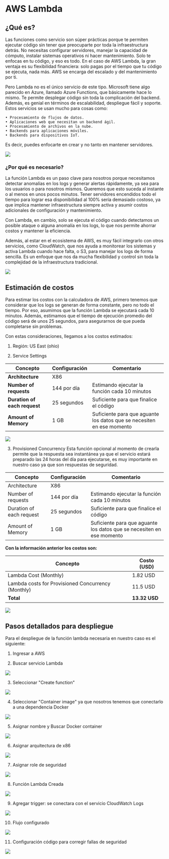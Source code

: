 # AWS Lambda

## ¿Qué es?

Las funciones como servicio son súper prácticas porque te permiten ejecutar código sin tener que preocuparte por toda la infraestructura detrás. No necesitas configurar servidores, manejar la capacidad de cómputo, instalar sistemas operativos ni hacer mantenimiento. Solo te enfocas en tu código, y eso es todo. En el caso de AWS Lambda, la gran ventaja es su flexibilidad financiera: solo pagas por el tiempo que tu código se ejecuta, nada más. AWS se encarga del escalado y del mantenimiento por ti.

Pero Lambda no es el único servicio de este tipo. Microsoft tiene algo parecido en Azure, llamado Azure Functions, que básicamente hace lo mismo. Te permite desplegar código sin toda la complicación del backend. Además, es genial en términos de escalabilidad, despliegue fácil y soporte. Estos servicios se usan mucho para cosas como:

    • Procesamiento de flujos de datos.
    • Aplicaciones web que necesitan un backend ágil.
    • Procesamiento de archivos en la nube.
    • Backends para aplicaciones móviles.
    • Backends para dispositivos IoT.

Es decir, puedes enfocarte en crear y no tanto en mantener servidores.

![](../../assets/lambda/lambda1.jpg)

### ¿Por qué es necesario?

La función Lambda es un paso clave para nosotros porque necesitamos detectar anomalías en los logs y generar alertas rápidamente, ya sea para los usuarios o para nosotros mismos. Queremos que esto suceda al instante o al menos en unos pocos minutos. Tener servidores encendidos todo el tiempo para lograr esa disponibilidad al 100% sería demasiado costoso, ya que implica mantener infraestructura siempre activa y asumir costos adicionales de configuración y mantenimiento.

Con Lambda, en cambio, solo se ejecuta el código cuando detectamos un posible ataque o alguna anomalía en los logs, lo que nos permite ahorrar costos y mantener la eficiencia.

Además, al estar en el ecosistema de AWS, es muy fácil integrarlo con otros servicios, como CloudWatch, que nos ayuda a monitorear los sistemas y activa Lambda cuando hace falta, o S3, para manejar los logs de forma sencilla. Es un enfoque que nos da mucha flexibilidad y control sin toda la complejidad de la infraestructura tradicional.

![](../../assets/lambda/lambda2.png)

## Estimación de costos

Para estimar los costos con la calculadora de AWS, primero tenemos que considerar que los logs se generan de forma constante, pero no todo el tiempo. Por eso, asumimos que la función Lambda se ejecutará cada 10 minutos. Además, estimamos que el tiempo de ejecución promedio del código será de unos 25 segundos, para asegurarnos de que pueda completarse sin problemas.

Con estas consideraciones, llegamos a los costos estimados:

1. Región: US East (ohio)

2. Service Settings

| Concepto                     | Configuración | Comentario                                                            |
| ---------------------------- | ------------- | --------------------------------------------------------------------- |
| **Architecture**             | X86           |                                                                       |
| **Number of requests**       | 144 por día   | Estimando ejecutar la función cada 10 minutos                         |
| **Duration of each request** | 25 segundos   | Suficiente para que finalice el código                                |
| **Amount of Memory**         | 1 GB          | Suficiente para que aguante los datos que se necesiten en ese momento |

![](../../assets/lambda/lambda3.png)

3. Provisioned Concurrency
   Esta función opcional al momento de crearla permite que la respuesta sea instantánea ya que el servicio estará preparado las 24 horas del día para ejecutarse, es muy importante en nuestro caso ya que son respuestas de seguridad.

| Concepto                 | Configuración | Comentario                                                            |
| ------------------------ | ------------- | --------------------------------------------------------------------- |
| Architecture             | X86           |                                                                       |
| Number of requests       | 144 por día   | Estimando ejecutar la función cada 10 minutos                         |
| Duration of each request | 25 segundos   | Suficiente para que finalice el código                                |
| Amount of Memory         | 1 GB          | Suficiente para que aguante los datos que se necesiten en ese momento |

**Con la información anterior los costos son:**

| Concepto                                           | Costo (USD)   |
| -------------------------------------------------- | ------------- |
| Lambda Cost (Monthly)                              | 1.82 USD      |
| Lambda costs for Provisioned Concurrency (Monthly) | 11.5 USD      |
| **Total**                                          | **13.32 USD** |

![](../../assets/lambda/lambda4.png)

## Pasos detallados para despliegue

Para el despliegue de la función lambda necesaria en nuestro caso es el siguiente:

1. Ingresar a AWS

2. Buscar servicio Lambda

![](../../assets/lambda/lambda5.png)

3. Seleccionar "Create function"

![](../../assets/lambda/lambda6.png)

4. Seleccionar "Container image" ya que nosotros tenemos que conectarlo a una dependencia Docker

![](../../assets/lambda/lambda7.png)

5. Asignar nombre y Buscar Docker container

![](../../assets/lambda/lambda8.png)

6. Asignar arquitectura de x86

![](../../assets/lambda/lambda9.png)

7. Asignar role de seguridad

![](../../assets/lambda/lambda10.png)

8. Función Lambda Creada

![](../../assets/lambda/lambda11.png)

9. Agregar trigger: se conectara con el servicio CloudWatch Logs

![](../../assets/lambda/lambda12.png)

10. Flujo configurado

![](../../assets/lambda/lambda13.png)

11. Configuración código para corregir fallas de seguridad

![](../../assets/lambda/lambda14.png)
